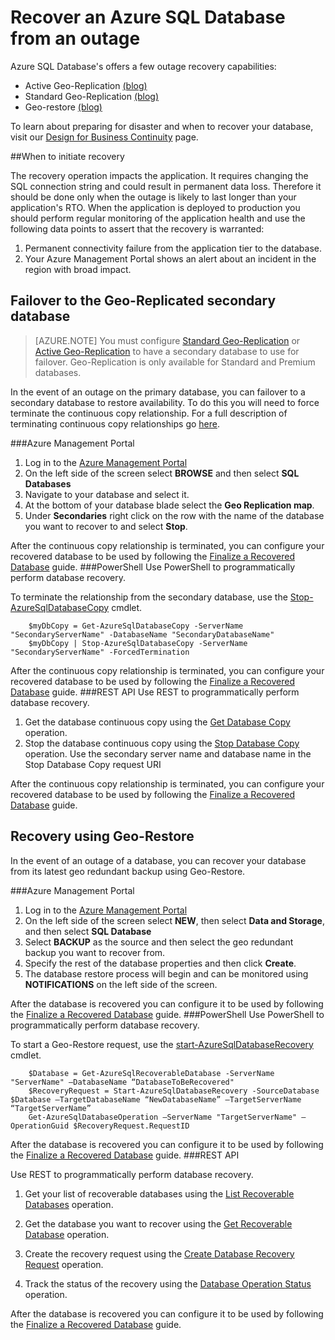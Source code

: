 <properties 
   pageTitle="SQL Database Disaster Recovery" 
   description="Learn how  to recover a database from a regional datacenter outage or failure with the Azure SQL Database Geo-replication and Geo-restore capabilities." 
   services="sql-database" 
   documentationCenter="" 
   authors="elfisher" 
   manager="jeffreyg" 
   editor="monicar"/>

<tags
	ms.service="sql-database"
	ms.date="07/14/2015"
	wacn.date=""/>

# Recover an Azure SQL Database from an outage

Azure SQL Database's offers a few outage recovery capabilities:

- Active Geo-Replication [(blog)](http://azure.microsoft.com/blog/2014/07/12/spotlight-on-sql-database-active-geo-replication/)
- Standard Geo-Replication [(blog)](http://azure.microsoft.com/blog/2014/09/03/azure-sql-database-standard-geo-replication/)
- Geo-restore [(blog)](http://azure.microsoft.com/blog/2014/09/13/azure-sql-database-geo-restore/)

To learn about preparing for disaster and when to recover your database, visit our [Design for Business Continuity](/documentation/articles/sql-database-business-continuity-design) page. 

##When to initiate recovery 

The recovery operation impacts the application. It requires changing the SQL connection string and could result in permanent data loss. Therefore it should be done only when the outage is likely to last longer than your application's RTO. When the application is deployed to production you should perform regular monitoring of the application health and use the following data points to assert that the recovery is warranted:

1. Permanent connectivity failure from the application tier to the database.
2. Your Azure Management Portal shows an alert about an incident in the region with broad impact.

## Failover to the Geo-Replicated secondary database
> [AZURE.NOTE] You must configure [Standard Geo-Replication](https://msdn.microsoft.com/zh-cn/library/azure/dn758204.aspx) or [Active Geo-Replication](https://msdn.microsoft.com/zh-cn/library/azure/dn741339.aspx) to have a secondary database to use for failover. Geo-Replication is only available for Standard and Premium databases. 

In the event of an outage on the primary database, you can failover to a secondary database to restore availability. To do this you will need to force terminate the continuous copy relationship. For a full description of terminating continuous copy relationships go [here](https://msdn.microsoft.com/zh-cn/library/azure/dn741323.aspx). 



###Azure Management Portal
1. Log in to the [Azure Management <!-- deleted by customization Portal](https://portal.Azure.com) --><!-- keep by customization: begin --> Portal](https://manage.windowsazure.cn) <!-- keep by customization: end -->
2. On the left side of the screen select **BROWSE** and then select **SQL Databases**
3. Navigate to your database and select it. 
4. At the bottom of your database blade select the **Geo Replication map**.
4. Under **Secondaries** right click on the row with the name of the database you want to recover to and select **Stop**.

After the continuous copy relationship is terminated, you can configure your recovered database to be used by following the [Finalize a Recovered Database](/documentation/articles/sql-database-recovered-finalize) guide.
###PowerShell
Use PowerShell to programmatically perform database recovery.

To terminate the relationship from the secondary database, use the <!-- deleted by customization [Stop-AzureSqlDatabaseCopy](https://msdn.microsoft.com/zh-cn/library/dn720223) --><!-- keep by customization: begin --> [Stop-AzureSqlDatabaseCopy](https://msdn.microsoft.com/zh-CN/library/dn720223) <!-- keep by customization: end --> cmdlet.
		
		$myDbCopy = Get-AzureSqlDatabaseCopy -ServerName "SecondaryServerName" -DatabaseName "SecondaryDatabaseName"
		$myDbCopy | Stop-AzureSqlDatabaseCopy -ServerName "SecondaryServerName" -ForcedTermination
		 
After the continuous copy relationship is terminated, you can configure your recovered database to be used by following the [Finalize a Recovered Database](/documentation/articles/sql-database-recovered-finalize) guide.
###REST API 
Use REST to programmatically perform database recovery.

1. Get the database continuous copy using the [Get Database <!-- deleted by customization Copy](https://msdn.microsoft.com/zh-cn/library/azure/dn509570.aspx) --><!-- keep by customization: begin --> Copy](https://msdn.microsoft.com/zh-CN/library/azure/dn509570.aspx) <!-- keep by customization: end --> operation.
2. Stop the database continuous copy using the [Stop Database <!-- deleted by customization Copy](https://msdn.microsoft.com/zh-cn/library/azure/dn509573.aspx) --><!-- keep by customization: begin --> Copy](https://msdn.microsoft.com/zh-CN/library/azure/dn509573.aspx) <!-- keep by customization: end --> operation.
Use the secondary server name and database name in the Stop Database Copy request URI

 After the continuous copy relationship is terminated, you can configure your recovered database to be used by following the [Finalize a Recovered Database](/documentation/articles/sql-database-recovered-finalize) guide.
## Recovery using Geo-Restore

In the event of an outage of a database, you can recover your database from its latest geo redundant backup using Geo-Restore. 

<!-- deleted by customization
> [AZURE.NOTE] Recovering a database creates a new database. It is important to make sure the server you are recovering to has enough DTU capacity for the new database. You can request an increase of this quota by [contacting support](http://azure.microsoft.com/blog/azure-limits-quotas-increase-requests/).

-->
###Azure Management Portal
1. Log in to the [Azure Management <!-- deleted by customization Portal](https://portal.Azure.com) --><!-- keep by customization: begin --> Portal](https://manage.windowsazure.cn) <!-- keep by customization: end -->
2. On the left side of the screen select **NEW**, then select **Data and Storage**, and then select **SQL Database**
2. Select **BACKUP** as the source  and then select the geo redundant backup you want to recover from.
3. Specify the rest of the database properties and then click **Create**.
4. The database restore process will begin and can be monitored using **NOTIFICATIONS** on the left side of the screen.

After the database is recovered you can configure it to be used by following the [Finalize a Recovered Database](/documentation/articles/sql-database-recovered-finalize) guide.
###PowerShell 
Use PowerShell to programmatically perform database recovery.

<!-- deleted by customization
To start a Geo-Restore request, use the [start-AzureSqlDatabaseRecovery](https://msdn.microsoft.com/zh-cn/library/azure/dn720224.aspx) cmdlet. For a detailed walk through, please see our [how-to video](http://azure.microsoft.com/documentation/videos/restore-a-sql-database-using-geo-restore-with-microsoft-azure-powershell/).
-->
<!-- keep by customization: begin -->
To start a Geo-Restore request, use the [start-AzureSqlDatabaseRecovery](https://msdn.microsoft.com/zh-CN/library/azure/dn720224.aspx) cmdlet.
<!-- keep by customization: end -->

		$Database = Get-AzureSqlRecoverableDatabase -ServerName "ServerName" –DatabaseName “DatabaseToBeRecovered"
		$RecoveryRequest = Start-AzureSqlDatabaseRecovery -SourceDatabase $Database –TargetDatabaseName “NewDatabaseName” –TargetServerName “TargetServerName”
		Get-AzureSqlDatabaseOperation –ServerName "TargetServerName" –OperationGuid $RecoveryRequest.RequestID

After the database is recovered you can configure it to be used by following the [Finalize a Recovered Database](/documentation/articles/sql-database-recovered-finalize) guide.
###REST API 

Use REST to programmatically perform database recovery.

1.	Get your list of recoverable databases using the [List Recoverable <!-- deleted by customization Databases](http://msdn.microsoft.com/zh-cn/library/azure/dn800984.aspx) --><!-- keep by customization: begin --> Databases](https://msdn.microsoft.com/zh-CN/library/azure/dn800984.aspx) <!-- keep by customization: end --> operation.
	
2.	Get the database you want to recover using the [Get Recoverable <!-- deleted by customization Database](http://msdn.microsoft.com/zh-cn/library/azure/dn800985.aspx) --><!-- keep by customization: begin --> Database](https://msdn.microsoft.com/zh-CN/library/azure/dn800985.aspx) <!-- keep by customization: end --> operation.
	
3.	Create the recovery request using the [Create Database Recovery <!-- deleted by customization Request](http://msdn.microsoft.com/zh-cn/library/azure/dn800986.aspx) --><!-- keep by customization: begin --> Request](https://msdn.microsoft.com/zh-CN/library/azure/dn800986.aspx) <!-- keep by customization: end --> operation.
	
4.	Track the status of the recovery using the [Database Operation <!-- deleted by customization Status](http://msdn.microsoft.com/zh-cn/library/azure/dn720371.aspx) --><!-- keep by customization: begin --> Status](https://msdn.microsoft.com/zh-CN/library/azure/dn720371.aspx) <!-- keep by customization: end --> operation.

After the database is recovered you can configure it to be used by following the [Finalize a Recovered Database](/documentation/articles/sql-database-recovered-finalize) guide.
